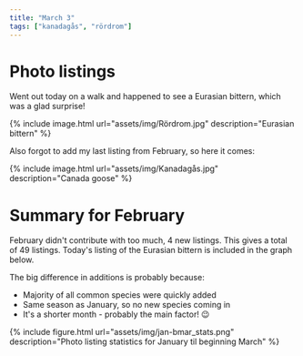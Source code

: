 ```yaml
---
title: "March 3"
tags: ["kanadagås", "rördrom"]
---
```

# Photo listings
Went out today on a walk and happened to see a Eurasian bittern, which was a
glad surprise!

{% include image.html url="assets/img/Rördrom.jpg" description="Eurasian bittern" %}

Also forgot to add my last listing from February, so here it comes:

{% include image.html url="assets/img/Kanadagås.jpg" description="Canada goose" %}

# Summary for February
February didn't contribute with too much, 4 new listings. This gives a total of
49 listings. Today's listing of the Eurasian bittern is included in the graph
below.

The big difference in additions is probably because:
* Majority of all common species were quickly added
* Same season as January, so no new species coming in
* It's a shorter month - probably the main factor! 😉

{% include figure.html url="assets/img/jan-bmar_stats.png" description="Photo listing statistics for January til beginning March" %}
